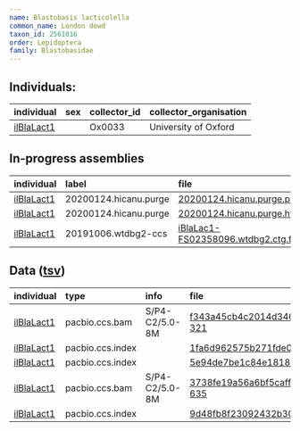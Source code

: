 ```yaml
---
name: Blastobasis lacticolella
common_name: London dowd
taxon_id: 2561016
order: Lepidoptera
family: Blastobasidae
---
```


## Individuals:

| individual | sex | collector_id | collector_organisation |
| :--------- | :-: | :----------- | :--------------------- |
| [ilBlaLact1](ilBlaLact1.md) |  | Ox0033 | University of Oxford |

## In-progress assemblies

| individual | label | file |
| :--------- | :---- | :--- |
| [ilBlaLact1](ilBlaLact1.md) | 20200124.hicanu.purge | [20200124.hicanu.purge.prim.fasta.gz](https://darwin.cog.sanger.ac.uk/insects/Blastobasis_lacticolella/ilBlaLact1/assemblies/working/20200124.hicanu.purge/20200124.hicanu.purge.prim.fasta.gz) |
| [ilBlaLact1](ilBlaLact1.md) | 20200124.hicanu.purge | [20200124.hicanu.purge.htig.fasta.gz](https://darwin.cog.sanger.ac.uk/insects/Blastobasis_lacticolella/ilBlaLact1/assemblies/working/20200124.hicanu.purge/20200124.hicanu.purge.htig.fasta.gz) |
| [ilBlaLact1](ilBlaLact1.md) | 20191006.wtdbg2-ccs | [iBlaLac1-FS02358096.wtdbg2.ctg.fasta.gz](https://darwin.cog.sanger.ac.uk/insects/Blastobasis_lacticolella/ilBlaLact1/assemblies/working/20191006.wtdbg2-ccs/iBlaLac1-FS02358096.wtdbg2.ctg.fasta.gz) |

## Data ([tsv](Blastobasis_lacticolella_data.tsv))

| individual | type | info | file |
| :--------- | :--- | :--- | :--- |
| [ilBlaLact1](ilBlaLact1.md) | pacbio.ccs.bam | S/P4-C2/5.0-8M | [f343a45cb4c2014d346c2755894fa3a4-321](https://darwin.cog.sanger.ac.uk/insects/Blastobasis_lacticolella/ilBlaLact1/genomic_data/pacbio/m64016_190922_045316.ccs.bam) |
| [ilBlaLact1](ilBlaLact1.md) | pacbio.ccs.index |  | [1fa6d962575b271fde015ec7eaa7c15b](https://darwin.cog.sanger.ac.uk/insects/Blastobasis_lacticolella/ilBlaLact1/genomic_data/pacbio/m64016_190922_045316.ccs.bam.bai) |
| [ilBlaLact1](ilBlaLact1.md) | pacbio.ccs.index |  | [5e94de7be1c84e1818ed99d9f6538d81](https://darwin.cog.sanger.ac.uk/insects/Blastobasis_lacticolella/ilBlaLact1/genomic_data/pacbio/m64016_190922_045316.ccs.bam.pbi) |
| [ilBlaLact1](ilBlaLact1.md) | pacbio.ccs.bam | S/P4-C2/5.0-8M | [3738fe19a56a6bf5caff35458a919746-635](https://darwin.cog.sanger.ac.uk/insects/Blastobasis_lacticolella/ilBlaLact1/genomic_data/pacbio/m64089_200120_195449.ccs.bam) |
| [ilBlaLact1](ilBlaLact1.md) | pacbio.ccs.index |  | [9d48fb8f23092432b30133bb65bfa2d5](https://darwin.cog.sanger.ac.uk/insects/Blastobasis_lacticolella/ilBlaLact1/genomic_data/pacbio/m64089_200120_195449.ccs.bam.pbi) |
